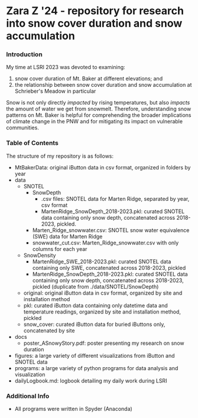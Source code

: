 # Zara Z '24 - repository for research into snow cover duration and snow accumulation

### Introduction
My time at LSRI 2023 was devoted to examining:
1) snow cover duration of Mt. Baker at different elevations; and
2) the relationship between snow cover duration and snow accumulation at Schrieber's Meadow in particular

Snow is not only directly _impacted_ by rising temperatures, but also _impacts_ the amount of water we get from snowmelt. Therefore, understanding snow patterns on Mt. Baker is helpful for comprehending the broader implications of climate change in the PNW and for mitigating its impact on vulnerable communities.

### Table of Contents
The structure of my repository is as follows:
* MtBakerData: original iButton data in csv format, organized in folders by year
* data
  * SNOTEL
    * SnowDepth
      * .csv files: SNOTEL data for Marten Ridge, separated by year, csv format
      * MartenRidge_SnowDepth_2018-2023.pkl: curated SNOTEL data containing only snow depth, concatenated across 2018-2023, pickled.
    * Marten_Ridge_snowwater.csv: SNOTEL snow water equivalence (SWE) data for Marten Ridge
    * snowwater_cut.csv: Marten_Ridge_snowwater.csv with only columns for each year
  * SnowDensity
    * MartenRidge_SWE_2018-2023.pkl: curated SNOTEL data containing only SWE, concatenated across 2018-2023, pickled
    * MartenRidge_SnowDepth_2018-2023.pkl: curated SNOTEL data containing only snow depth, concatenated across 2018-2023, pickled (duplicate from ./data/SNOTEL/SnowDepth)
  * original: original iButton data in csv format, organized by site and installation method
  * pkl: curated iButton data containing only datetime data and temperature readings, organized by site and installation method, pickled
  * snow_cover: curated iButton data for buried iButtons only, concatenated by site
* docs
  * poster_ASnowyStory.pdf: poster presenting my research on snow duration
* figures: a large variety of different visualizations from iButton and SNOTEL data
* programs: a large variety of python programs for data analysis and visualization
* dailyLogbook.md: logbook detailing my daily work during LSRI

### Additional Info
* All programs were written in Spyder (Anaconda)

